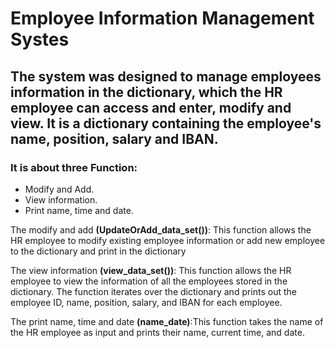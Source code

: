 # Employee Information Management Systes


## The system was designed to manage employees information in the dictionary, which the HR employee can access and enter, modify and view. It is a dictionary containing the employee's name, position, salary and IBAN.


### It is about three Function:
- Modify and Add.
- View information.
- Print name, time and date.



The modify and add **(UpdateOrAdd_data_set())**: This function allows the HR employee to modify existing employee information or add new employee to the dictionary and print in the dictionary

The view information **(view_data_set())**: This function allows the HR employee to view the information of all the employees stored in the dictionary. The function iterates over the dictionary and prints out the employee ID, name, position, salary, and IBAN for each employee.

The print name, time and date **(name_date)**:This function takes the name of the HR employee as input and prints their name, current time, and date.

